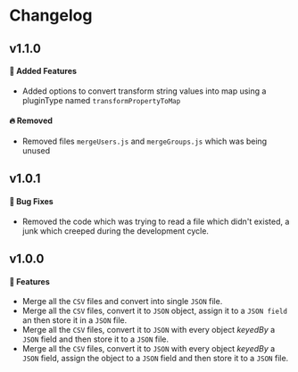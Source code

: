 # Changelog

## v1.1.0

#### :rocket: Added Features

- Added options to convert transform string values into map using a pluginType named `transformPropertyToMap`

#### :fire: Removed
- Removed files `mergeUsers.js` and `mergeGroups.js` which was being unused


## v1.0.1

#### :bug: Bug Fixes

- Removed the code which was trying to read a file which didn't existed, a junk which creeped during the development cycle.

## v1.0.0

#### :rocket: Features

- Merge all the `CSV` files and convert into single `JSON` file.
- Merge all the `CSV` files, convert it to `JSON` object, assign it to a `JSON field` an then store it in a `JSON` file.
- Merge all the `CSV` files, convert it to `JSON` with every object *keyedBy* a `JSON` field and then store it to a `JSON` file.
- Merge all the `CSV` files, convert it to `JSON` with every object *keyedBy* a `JSON` field, assign the object to a `JSON` field and then store it to a `JSON` file.

